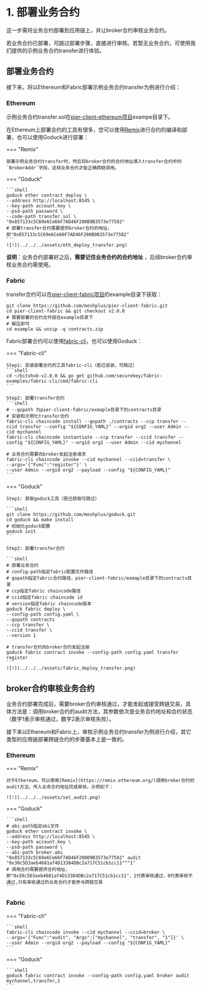 # 1. 部署业务合约

这一步需将业务合约部署到应用链上，并让broker合约审核业务合约。

若业务合约已部署，可跳过部署步骤，直接进行审核。若暂无业务合约，可使用我们提供的示例业务合约transfer进行体验。

## 部署业务合约

接下来，将以Ethereum和Fabric部署示例业务合约transfer为例进行介绍：

### Ethereum

示例业务合约transfer.sol在[pier-client-ethereum项目](https://github.com/meshplus/pier-client-ethereum)exampe目录下。

在Ethereum上部署合约的工具有很多，您可以使用[Remix](https://remix.ethereum.org/)进行合约的编译和部署，也可以使用Goduck进行部署：

=== "Remix"

    部署示例业务合约transfer时，然后将broker合约的合约地址填入transfer合约中的`BrokerAddr`字段，这样业务合约才能正确跨链调用。

=== "Goduck"

    ```shell
    goduck ether contract deploy \
    --address http://localhost:8545 \
    --key-path account.key \
    --psd-path password \
    --code-path transfer.sol \
    "0x857133c5C69e6Ce66F7AD46F200B9B3573e77582"
    # 部署transfer合约需要提供broker合约的地址，即"0x857133c5C69e6Ce66F7AD46F200B9B3573e77582"
    ```
    ![!](../../../assets/eth_deploy_transfer.png)

**说明**：业务合约部署好之后，**需要记住业务合约的合约地址** ，后续broker合约审核业务合约需使用。

### Fabric

transfer合约可以在[pier-client-fabric项目](https://github.com/meshplus/pier-client-fabric)的example目录下获取：

```shell
git clone https://github.com/meshplus/pier-client-fabric.git
cd pier-client-fabric && git checkout v2.0.0
# 需要部署的合约文件就在example目录下
# 解压即可
cd example && unzip -q contracts.zip
```

Fabric部署合约可以使用[fabric-cli](https://github.com/hyperledger/fabric-cli)，也可以使用Goduck：

=== "Fabric-cli"

    Step1: 安装部署合约的工具fabric-cli（若已安装，可跳过）
    ```shell
    cd ~/bitxhub-v2.0.0 && go get github.com/securekey/fabric-examples/fabric-cli/cmd/fabric-cli
    ```

    Step2: 部署transfer合约
    ```shell
    # --gopath 为pier-client-fabric/exmaple目录下的contracts目录
    # 安装和示例化transfer合约
    fabric-cli chaincode install --gopath ./contracts --ccp transfer --ccid transfer --config "${CONFIG_YAML}" --orgid org2 --user Admin --cid mychannel
    fabric-cli chaincode instantiate --ccp transfer --ccid transfer --config "${CONFIG_YAML}" --orgid org2 --user Admin --cid mychannel

    # 业务合约需要向broker发起注册请求
    fabric-cli chaincode invoke --cid mychannel --ccid=transfer \
    --args='{"Func":"register"}' \
    --user Admin --orgid org2 --payload --config "${CONFIG_YAML}"
    ```

=== "Goduck"

    Step1: 获取goduck工具（若已获取可跳过）

    ```shell
    git clone https://github.com/meshplus/goduck.git
    cd goduck && make install
    # 初始化goduck配置
    goduck init
    ```

    Step2: 部署transfer合约

    ```shell
    # 部署业务合约
    # config-path指定fabric配置文件路径
    # gopath指定fabric合约路径，pier-client-fabric/exmaple目录下的contracts目录
    # ccp指定fabric chaincode路径
    # ccid指定fabric chaincode id
    # version指定fabric chaincode版本
    goduck fabric deploy \
    --config-path config.yaml \
    --gopath contracts
    --ccp transfer \
    --ccid transfer \
    --version 1

    # transfer合约向broker合约发起注册
    goduck fabric contract invoke --config-path config.yaml transfer register
    ```
    ![!](../../../assets/fabric_deploy_transfer.png)

## broker合约审核业务合约

业务合约部署完成后，需要broker合约审核通过，才能发起或接受跨链交易，具体方法是：调用broker合约的audit方法，其参数依次是业务合约地址和合约状态（数字1表示审核通过，数字2表示审核失败）。

接下来以Ethereum和Fabric上，审核示例业务合约transfer为例进行介绍，其它类型的应用链部署跨链合约的步骤基本上是一致的。

### Ethereum

=== "Remix"

    对于Ethereum，可以使用[Remix](https://remix.ethereum.org/)调用broker合约的audit方法，传入业务合约地址完成审核，示例如下：

    ![!](../../../assets/set_audit.png)

=== "Goduck"

    ```shell
    # abi-path指定abi文件
    goduck ether contract invoke \
    --address http://localhost:8545 \
    --key-path account.key \
    --psd-path password \
    --abi-path broker.abi
    "0x857133c5C69e6Ce66F7AD46F200B9B3573e77582" audit "0x30c5D3aeb4681af4D13384DBc2a717C51cb1cc11"^"1"
    # 调用合约需要提供合约地址，即"0x30c5D3aeb4681af4D13384DBc2a717C51cb1cc11"，1代表审核通过，0代表审核不通过,只有审核通过的业务合约才能参与跨链交易
    ```

### Fabric

=== "Fabric-cli"

    ```shell
    fabric-cli chaincode invoke --cid mychannel --ccid=broker \
    --args='{"Func":"audit", "Args":["mychannel", "transfer", "1"]}' \
    --user Admin --orgid org2 --payload --config "${CONFIG_YAML}"
    ```

=== "Goduck"

    ```shell
    goduck fabric contract invoke --config-path config.yaml broker audit mychannel,transfer,1
    ```
